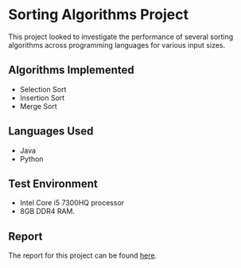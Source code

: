 # Sorting Algorithms Project
This project looked to investigate the performance of several sorting algorithms across programming languages for various input sizes.

## Algorithms Implemented
- Selection Sort
- Insertion Sort
- Merge Sort 

## Languages Used
- Java 
- Python 

## Test Environment 
- Intel Core i5 7300HQ processor 
- 8GB DDR4 RAM.

## Report
The report for this project can be found [here](https://drive.google.com/file/d/1QQiPkpoHk--v7xqnQno-MEkMxqSrjHgK/view?usp=sharing).
